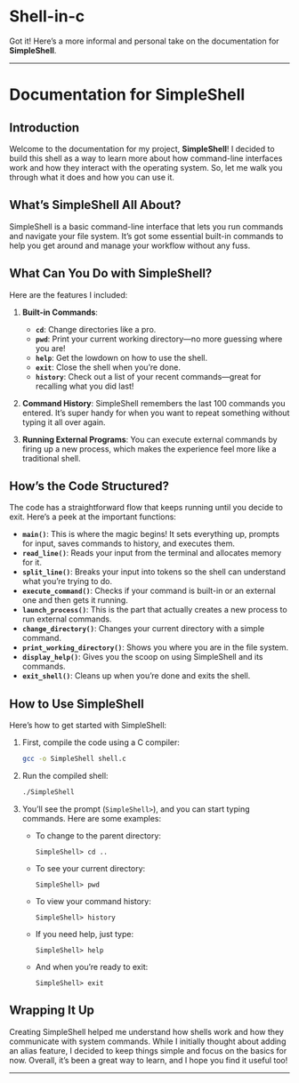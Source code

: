 # Shell-in-c

Got it! Here’s a more informal and personal take on the documentation for **SimpleShell**.

---

# Documentation for SimpleShell

## Introduction
Welcome to the documentation for my project, **SimpleShell**! I decided to build this shell as a  way to learn more about how command-line interfaces work and how they interact with the operating system. So, let me walk you through what it does and how you can use it.

## What’s SimpleShell All About?
SimpleShell is a basic command-line interface that lets you run commands and navigate your file system. It’s got some essential built-in commands to help you get around and manage your workflow without any fuss.

## What Can You Do with SimpleShell?
Here are the features I included:

1. **Built-in Commands**:
   - **`cd`**: Change directories like a pro.
   - **`pwd`**: Print your current working directory—no more guessing where you are!
   - **`help`**: Get the lowdown on how to use the shell.
   - **`exit`**: Close the shell when you’re done.
   - **`history`**: Check out a list of your recent commands—great for recalling what you did last!

2. **Command History**: SimpleShell remembers the last 100 commands you entered. It’s super handy for when you want to repeat something without typing it all over again.

3. **Running External Programs**: You can execute external commands by firing up a new process, which makes the experience feel more like a traditional shell.

## How’s the Code Structured?
The code has a straightforward flow that keeps running until you decide to exit. Here’s a peek at the important functions:

- **`main()`**: This is where the magic begins! It sets everything up, prompts for input, saves commands to history, and executes them.
- **`read_line()`**: Reads your input from the terminal and allocates memory for it. 
- **`split_line()`**: Breaks your input into tokens so the shell can understand what you’re trying to do.
- **`execute_command()`**: Checks if your command is built-in or an external one and then gets it running.
- **`launch_process()`**: This is the part that actually creates a new process to run external commands.
- **`change_directory()`**: Changes your current directory with a simple command.
- **`print_working_directory()`**: Shows you where you are in the file system.
- **`display_help()`**: Gives you the scoop on using SimpleShell and its commands.
- **`exit_shell()`**: Cleans up when you’re done and exits the shell.

## How to Use SimpleShell
Here’s how to get started with SimpleShell:

1. First, compile the code using a C compiler:
   ```bash
   gcc -o SimpleShell shell.c
   ```

2. Run the compiled shell:
   ```bash
   ./SimpleShell
   ```

3. You’ll see the prompt (`SimpleShell>`), and you can start typing commands. Here are some examples:
   - To change to the parent directory:
     ```
     SimpleShell> cd ..
     ```
   - To see your current directory:
     ```
     SimpleShell> pwd
     ```
   - To view your command history:
     ```
     SimpleShell> history
     ```
   - If you need help, just type:
     ```
     SimpleShell> help
     ```
   - And when you’re ready to exit:
     ```
     SimpleShell> exit
     ```

## Wrapping It Up
Creating SimpleShell  helped me understand how shells work and how they communicate with system commands. While I initially thought about adding an alias feature, I decided to keep things simple and focus on the basics for now. Overall, it’s been a great way to learn, and I hope you find it useful too!

--- 
